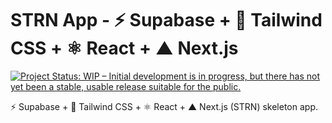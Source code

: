 # STRN App - ⚡ Supabase + 💨 Tailwind CSS + ⚛ React + ▲ Next.js

[![Project Status: WIP – Initial development is in progress, but there has not yet been a stable, usable release suitable for the public.](https://www.repostatus.org/badges/latest/wip.svg)](https://www.repostatus.org/#wip)

⚡ Supabase + 💨 Tailwind CSS + ⚛ React + ▲ Next.js (STRN) skeleton app.
